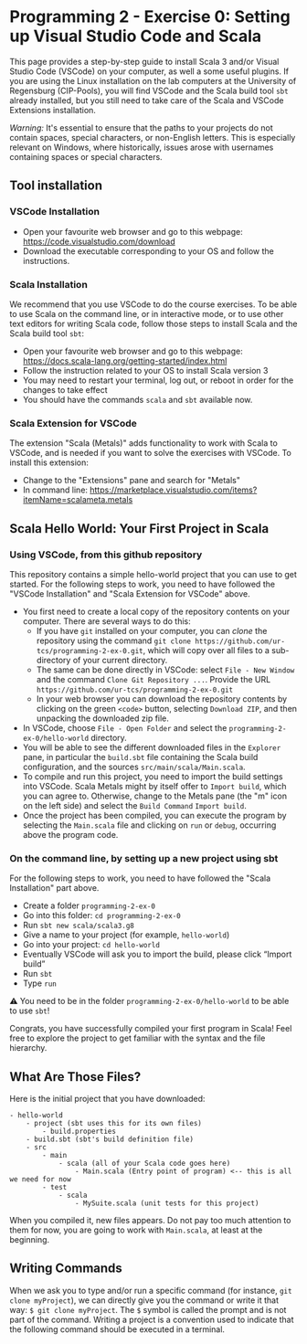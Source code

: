 # Programming 2 - Exercise 0: Setting up Visual Studio Code and Scala

This page provides a step-by-step guide to install Scala 3 and/or Visual Studio Code (VSCode) on your computer, as well a some useful plugins. If you are using the Linux installation on the lab computers at the University of Regensburg (CIP-Pools), you will find VSCode and the Scala build tool `sbt` already installed, but you still need to take care of the Scala and VSCode Extensions installation.

*Warning:* It's essential to ensure that the paths to your projects do not contain spaces, special characters, or non-English letters. This is especially relevant on Windows, where historically, issues arose with usernames containing spaces or special characters.

## Tool installation

### VSCode Installation

* Open your favourite web browser and go to this webpage: https://code.visualstudio.com/download
* Download the executable corresponding to your OS and follow the instructions.

### Scala Installation

We recommend that you use VSCode to do the course exercises. To be able to use Scala on the command line, or in interactive mode, or to use other text editors for writing Scala code, follow those steps to install Scala and the Scala build tool `sbt`:

* Open your favourite web browser and go to this webpage: https://docs.scala-lang.org/getting-started/index.html
* Follow the instruction related to your OS to install Scala version 3
* You may need to restart your terminal, log out, or reboot in order for the changes to take effect
* You should have the commands `scala` and `sbt` available now.

### Scala Extension for VSCode

The extension "Scala (Metals)" adds functionality to work with Scala to VSCode, and is needed if you want to solve the exercises with VSCode. To install this extension:

* Change to the "Extensions" pane and search for "Metals"
* In command line: https://marketplace.visualstudio.com/items?itemName=scalameta.metals

## Scala Hello World: Your First Project in Scala

### Using VSCode, from this github repository

This repository contains a simple hello-world project that you can use to get started. For the following steps to work, you need to have followed the "VSCode Installation" and "Scala Extension for VSCode" above.

* You first need to create a local copy of the repository contents on your computer. There are several ways to do this:
    - If you have `git` installed on your computer, you can *clone* the repository using the command `git clone https://github.com/ur-tcs/programming-2-ex-0.git`, which will copy over all files to a sub-directory of your current directory.
    - The same can be done directly in VSCode: select `File - New Window` and the command `Clone Git Repository ...`. Provide the URL `https://github.com/ur-tcs/programming-2-ex-0.git`
    - In your web browser you can download the repository contents by clicking on the green `<code>` button, selecting `Download ZIP`, and then unpacking the downloaded zip file.
* In VSCode, choose `File - Open Folder` and select the `programming-2-ex-0/hello-world` directory.
* You will be able to see the different downloaded files in the `Explorer` pane, in particular the `build.sbt` file containing the Scala build configuration, and the sources `src/main/scala/Main.scala`.
* To compile and run this project, you need to import the build settings into VSCode. Scala Metals might by itself offer to `Import build`, which you can agree to. Otherwise, change to the Metals pane (the "m" icon on the left side) and select the `Build Command` `Import build`.
* Once the project has been compiled, you can execute the program by selecting the `Main.scala` file and clicking on `run` or `debug`, occurring above the program code.

### On the command line, by setting up a new project using sbt

For the following steps to work, you need to have followed the "Scala Installation" part above.

* Create a folder `programming-2-ex-0`
* Go into this folder: `cd programming-2-ex-0`
* Run `sbt new scala/scala3.g8`
* Give a name to your project (for example, `hello-world`)
* Go into your project: `cd hello-world`
* Eventually VSCode will ask you to import the build, please click “Import build”
* Run `sbt`
* Type `run`

⚠️ You need to be in the folder `programming-2-ex-0/hello-world` to be able to use `sbt`!

Congrats, you have successfully compiled your first program in Scala! Feel free to explore the project to get familiar with the syntax and the file hierarchy. 


## What Are Those Files?
Here is the initial project that you have downloaded: 
```
- hello-world
    - project (sbt uses this for its own files)
        - build.properties
    - build.sbt (sbt's build definition file)
    - src
        - main
            - scala (all of your Scala code goes here)
                - Main.scala (Entry point of program) <-- this is all we need for now
        - test
            - scala
                - MySuite.scala (unit tests for this project)
```

When you compiled it, new files appears. Do not pay too much attention to them for now, you are going to work with `Main.scala`, at least at the beginning. 

## Writing Commands

When we ask you to type and/or run a specific command (for instance, `git clone myProject`), we can directly give you the command or write it that way: ```$ git clone myProject```. The `$` symbol is called the prompt and is not part of the command. Writing a project is a convention used to indicate that the following command should be executed in a terminal.
